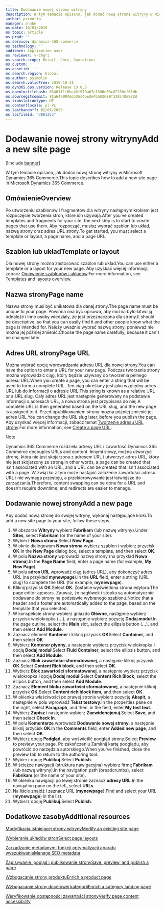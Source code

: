 ```yaml
---
title: Dodawanie nowej strony witryny
description: W tym temacie opisano, jak dodać nową stronę witryny w Microsoft Dynamics 365 Commerce.
author: psimolin
manager: annbe
ms.date: 10/01/2019
ms.topic: article
ms.prod: ''
ms.service: dynamics-365-commerce
ms.technology: ''
audience: Application user
ms.reviewer: v-chgri
ms.search.scope: Retail, Core, Operations
ms.custom: ''
ms.assetid: ''
ms.search.region: Global
ms.author: psimolin
ms.search.validFrom: 2019-10-31
ms.dyn365.ops.version: Release 10.0.5
ms.openlocfilehash: 68461f1f0be46f979a67e1806e03c02200cf61db
ms.sourcegitcommit: 81a647904dd305c4be2e4b683689f128548a872d
ms.translationtype: HT
ms.contentlocale: pl-PL
ms.lasthandoff: 02/01/2020
ms.locfileid: "3001353"
---
```

# <a name="add-a-new-site-page"></a><span data-ttu-id="54cc5-103">Dodawanie nowej strony witryny</span><span class="sxs-lookup"><span data-stu-id="54cc5-103">Add a new site page</span></span>


[!include [banner](includes/banner.md)]

<span data-ttu-id="54cc5-104">W tym temacie opisano, jak dodać nową stronę witryny w Microsoft Dynamics 365 Commerce.</span><span class="sxs-lookup"><span data-stu-id="54cc5-104">This topic describes how to add a new site page in Microsoft Dynamics 365 Commerce.</span></span>

## <a name="overview"></a><span data-ttu-id="54cc5-105">Omówienie</span><span class="sxs-lookup"><span data-stu-id="54cc5-105">Overview</span></span>

<span data-ttu-id="54cc5-106">Po utworzeniu szablonów i fragmentów dla witryny następnym krokiem jest rozpoczęcie tworzenia stron, które ich używają.</span><span class="sxs-lookup"><span data-stu-id="54cc5-106">After you've created templates and fragments for your site, the next step is to start to create pages that use them.</span></span> <span data-ttu-id="54cc5-107">Aby rozpocząć, musisz wybrać szablon lub układ, nazwę strony oraz adres URL strony.</span><span class="sxs-lookup"><span data-stu-id="54cc5-107">To get started, you must select a template or layout, a page name, and a page URL.</span></span>

## <a name="template-or-layout"></a><span data-ttu-id="54cc5-108">Szablon lub układ</span><span class="sxs-lookup"><span data-stu-id="54cc5-108">Template or layout</span></span>

<span data-ttu-id="54cc5-109">Dla nowej strony można zastosować szablon lub układ.</span><span class="sxs-lookup"><span data-stu-id="54cc5-109">You can use either a template or a layout for your new page.</span></span> <span data-ttu-id="54cc5-110">Aby uzyskać więcej informacji, zobacz [Omówienie szablonów i układów](templates-layouts-overview.md).</span><span class="sxs-lookup"><span data-stu-id="54cc5-110">For more information, see [Templates and layouts overview](templates-layouts-overview.md).</span></span>

## <a name="page-name"></a><span data-ttu-id="54cc5-111">Nazwa strony</span><span class="sxs-lookup"><span data-stu-id="54cc5-111">Page name</span></span>

<span data-ttu-id="54cc5-112">Nazwa strony musi być unikatowa dla danej strony.</span><span class="sxs-lookup"><span data-stu-id="54cc5-112">The page name must be unique to your page.</span></span> <span data-ttu-id="54cc5-113">Powinna ona być opisowa, aby można było łatwo ją odnaleźć i inne osoby wiedziały, że jest przeznaczona dla strony.</span><span class="sxs-lookup"><span data-stu-id="54cc5-113">It should be descriptive, so that you can easily find it and other people know what the page is intended for.</span></span> <span data-ttu-id="54cc5-114">Należy uważnie wybrać nazwę strony, ponieważ nie można jej później zmienić.</span><span class="sxs-lookup"><span data-stu-id="54cc5-114">Choose the page name carefully, because it can't be changed later.</span></span>

## <a name="page-url"></a><span data-ttu-id="54cc5-115">Adres URL strony</span><span class="sxs-lookup"><span data-stu-id="54cc5-115">Page URL</span></span>

<span data-ttu-id="54cc5-116">Można wybrać opcję wprowadzania adresu URL dla nowej strony.</span><span class="sxs-lookup"><span data-stu-id="54cc5-116">You can have the option to enter a URL for your new page.</span></span> <span data-ttu-id="54cc5-117">Podczas tworzenia strony można wprowadzić ciąg, który będzie używany do tworzenia pełnego adresu URL.</span><span class="sxs-lookup"><span data-stu-id="54cc5-117">When you create a page, you can enter a string that will be used to form a complete URL.</span></span> <span data-ttu-id="54cc5-118">Ten ciąg określany jest jako względny adres URL lub do informacji o adresie URL.</span><span class="sxs-lookup"><span data-stu-id="54cc5-118">This string is known as a relative URL or a URL slug.</span></span> <span data-ttu-id="54cc5-119">Cały adres URL jest następnie generowany na podstawie informacji o adresach URL, a nowa strona jest przypisana do niej.</span><span class="sxs-lookup"><span data-stu-id="54cc5-119">A complete URL is then generated based on the URL slug, and the new page is assigned to it.</span></span> <span data-ttu-id="54cc5-120">Przed opublikowaniem strony można później zmienić jej adres URL.</span><span class="sxs-lookup"><span data-stu-id="54cc5-120">You can change the URL slug later, before you publish the page.</span></span> <span data-ttu-id="54cc5-121">Aby uzyskać więcej informacji, zobacz temat [Tworzenie adresu URL strony](create-page-URL.md).</span><span class="sxs-lookup"><span data-stu-id="54cc5-121">For more information, see [Create a page URL](create-page-URL.md).</span></span>

> [!NOTE]
> <span data-ttu-id="54cc5-122">Dynamics 365 Commerce rozdziela adresy URL i zawartość.</span><span class="sxs-lookup"><span data-stu-id="54cc5-122">Dynamics 365 Commerce decouples URLs and content.</span></span> <span data-ttu-id="54cc5-123">Innymi słowy, można utworzyć stronę, która nie jest skojarzona z adresem URL i utworzyć adres URL, który nie jest skojarzony ze stroną.</span><span class="sxs-lookup"><span data-stu-id="54cc5-123">In other words, a page can be created that isn't associated with an URL, and a URL can be created that isn't associated with a page.</span></span> <span data-ttu-id="54cc5-124">W związku z tym może nastąpić założenie zawartości adresu URL i nie wymaga przestoju, a przekierowywanie jest łatwiejsze do zarządzania.</span><span class="sxs-lookup"><span data-stu-id="54cc5-124">Therefore, content swapping can be done for a URL and doesn't require downtime, and redirects are easier to manage.</span></span>

## <a name="add-a-new-page"></a><span data-ttu-id="54cc5-125">Dodawanie nowej strony</span><span class="sxs-lookup"><span data-stu-id="54cc5-125">Add a new page</span></span>

<span data-ttu-id="54cc5-126">Aby dodać nową stronę do swojej witryny, wykonaj następujące kroki.</span><span class="sxs-lookup"><span data-stu-id="54cc5-126">To add a new site page to your site, follow these steps.</span></span>

1. <span data-ttu-id="54cc5-127">W obszarze **Witryny** wybierz **Fabrikam** (lub nazwę witryny).</span><span class="sxs-lookup"><span data-stu-id="54cc5-127">Under **Sites**, select **Fabrikam** (or the name of your site).</span></span>
1. <span data-ttu-id="54cc5-128">Wybierz **Nowa strona**.</span><span class="sxs-lookup"><span data-stu-id="54cc5-128">Select **New Page**.</span></span>
1. <span data-ttu-id="54cc5-129">W oknie dialogowym **Nowa strona** wybierz szablon i wybierz przycisk **OK**.</span><span class="sxs-lookup"><span data-stu-id="54cc5-129">In the **New Page** dialog box, select a template, and then select **OK**.</span></span>
1. <span data-ttu-id="54cc5-130">W polu **Nazwa strony** wprowadź nazwę strony (na przykład **Nowa strona**).</span><span class="sxs-lookup"><span data-stu-id="54cc5-130">In the **Page Name** field, enter a page name (for example, **My New Page**).</span></span>
1. <span data-ttu-id="54cc5-131">W polu **adres URL** wprowadź ciąg (adres URL), aby dokończyć adres URL (na przykład **mynewpage**).</span><span class="sxs-lookup"><span data-stu-id="54cc5-131">In the **URL** field, enter a string (URL slug) to complete the URL (for example, **mynewpage**).</span></span>
1. <span data-ttu-id="54cc5-132">Kliknij przycisk **OK**.</span><span class="sxs-lookup"><span data-stu-id="54cc5-132">Select **OK**.</span></span> <span data-ttu-id="54cc5-133">Zostanie wyświetlona strona edytora.</span><span class="sxs-lookup"><span data-stu-id="54cc5-133">The page editor appears.</span></span> <span data-ttu-id="54cc5-134">Zauważ, że nagłówek i stopka są automatycznie dodawane do strony na podstawie wybranego szablonu.</span><span class="sxs-lookup"><span data-stu-id="54cc5-134">Notice that a header and a footer are automatically added to the page, based on the template that you selected.</span></span>
1. <span data-ttu-id="54cc5-135">W konspekcie strony wybierz gniazdo **Główne**, następnie wybierz przycisk wielokropka (**...**), a następnie wybierz pozycję **Dodaj moduł**.</span><span class="sxs-lookup"><span data-stu-id="54cc5-135">In the page outline, select the **Main** slot, select the ellipsis button (**...**), and then select **Add Module**.</span></span>
1. <span data-ttu-id="54cc5-136">Zaznacz element **Kontener** i kliknij przycisk **OK**</span><span class="sxs-lookup"><span data-stu-id="54cc5-136">Select **Container**, and then select **OK**</span></span>
1. <span data-ttu-id="54cc5-137">Wybierz **Kontener płynny**, a następnie wybierz przycisk wielokropka i opcję **Dodaj moduł**.</span><span class="sxs-lookup"><span data-stu-id="54cc5-137">Select **Fluid Container**, select the ellipsis button, and then select **Add Module**.</span></span>
1. <span data-ttu-id="54cc5-138">Zaznacz **Blok zawartości sformatowanej**, a następnie kliknij przycisk **OK**.</span><span class="sxs-lookup"><span data-stu-id="54cc5-138">Select **Content Rich block**, and then select **OK**.</span></span>
1. <span data-ttu-id="54cc5-139">Wybierz **Blok zawartości sformatowanej**, a następnie wybierz przycisk wielokropka i opcję **Dodaj moduł**.</span><span class="sxs-lookup"><span data-stu-id="54cc5-139">Select **Content Rich Block**, select the ellipsis button, and then select **Add Module**.</span></span>
1. <span data-ttu-id="54cc5-140">Zaznacz **Element bloku zawartości sformatowanej**, a następnie kliknij przycisk **OK**.</span><span class="sxs-lookup"><span data-stu-id="54cc5-140">Select **Content rich block item**, and then select **OK**.</span></span>
1. <span data-ttu-id="54cc5-141">W okienku właściwości po prawej stronie wybierz pozycję **Akapit**, a następnie w polu wprowadź **Tekst testowy**.</span><span class="sxs-lookup"><span data-stu-id="54cc5-141">In the properties pane on the right, select **Paragraph**, and then, in the field, enter **My test text**.</span></span>
1. <span data-ttu-id="54cc5-142">Wybierz **Zapisz** i następnie wybierz **Zaewidencjonuj**.</span><span class="sxs-lookup"><span data-stu-id="54cc5-142">Select **Save**, and then select **Check In**.</span></span>
1. <span data-ttu-id="54cc5-143">W polu **Komentarze** wprowadź **Dodawanie nowej strony**, a następnie kliknij przycisk **OK**.</span><span class="sxs-lookup"><span data-stu-id="54cc5-143">In the **Comments** field, enter **Added new page**, and then select **OK**.</span></span>
1. <span data-ttu-id="54cc5-144">Wybierz opcję **Podgląd**, aby wyświetlić podgląd strony.</span><span class="sxs-lookup"><span data-stu-id="54cc5-144">Select **Preview** to preview your page.</span></span> <span data-ttu-id="54cc5-145">Po zakończeniu Zamknij kartę podglądu, aby powrócić do narzędzia autorskiego.</span><span class="sxs-lookup"><span data-stu-id="54cc5-145">When you've finished, close the preview tab to return to the authoring tool.</span></span>
1. <span data-ttu-id="54cc5-146">Wybierz opcję **Publikuj**.</span><span class="sxs-lookup"><span data-stu-id="54cc5-146">Select **Publish**.</span></span>
1. <span data-ttu-id="54cc5-147">W ścieżce nawigacji (struktura nawigacyjna) wybierz firmę **Fabrikam** (lub nazwę witryny).</span><span class="sxs-lookup"><span data-stu-id="54cc5-147">In the navigation path (breadcrumbs), select **Fabrikam** (or the name of your site).</span></span>
1. <span data-ttu-id="54cc5-148">W okienku nawigacji po lewej stronie zaznacz **adresy URL**.</span><span class="sxs-lookup"><span data-stu-id="54cc5-148">In the navigation pane on the left, select **URLs**.</span></span>
1. <span data-ttu-id="54cc5-149">Na liście znajdź i zaznacz URL (**mynewpage**).</span><span class="sxs-lookup"><span data-stu-id="54cc5-149">Find and select your URL (**mynewpage**) in the list.</span></span>
1. <span data-ttu-id="54cc5-150">Wybierz opcję **Publikuj**.</span><span class="sxs-lookup"><span data-stu-id="54cc5-150">Select **Publish**.</span></span>

## <a name="additional-resources"></a><span data-ttu-id="54cc5-151">Dodatkowe zasoby</span><span class="sxs-lookup"><span data-stu-id="54cc5-151">Additional resources</span></span>

[<span data-ttu-id="54cc5-152">Modyfikacja istniejącej strony witryny</span><span class="sxs-lookup"><span data-stu-id="54cc5-152">Modify an existing site page</span></span>](modify-existing-page.md)

[<span data-ttu-id="54cc5-153">Wybieranie układów stron</span><span class="sxs-lookup"><span data-stu-id="54cc5-153">Select page layouts</span></span>](select-page-layouts.md)

[<span data-ttu-id="54cc5-154">Zarządzanie metadanymi funkcji optymalizacji aparatu wyszukiwania</span><span class="sxs-lookup"><span data-stu-id="54cc5-154">Manage SEO metadata</span></span>](manage-seo-metadata.md)

[<span data-ttu-id="54cc5-155">Zapisywanie, pogląd i publikowanie strony</span><span class="sxs-lookup"><span data-stu-id="54cc5-155">Save, preview, and publish a page</span></span>](save-preview-publish-page.md)

[<span data-ttu-id="54cc5-156">Wzbogacanie strony produktu</span><span class="sxs-lookup"><span data-stu-id="54cc5-156">Enrich a product page</span></span>](enrich-product-page.md)

[<span data-ttu-id="54cc5-157">Wzbogacanie strony docelowej kategorii</span><span class="sxs-lookup"><span data-stu-id="54cc5-157">Enrich a category landing page</span></span>](enrich-category-page.md)

[<span data-ttu-id="54cc5-158">Weryfikowanie dostępności zawartości strony</span><span class="sxs-lookup"><span data-stu-id="54cc5-158">Verify page content accessibility</span></span>](verify-accessibility.md)
